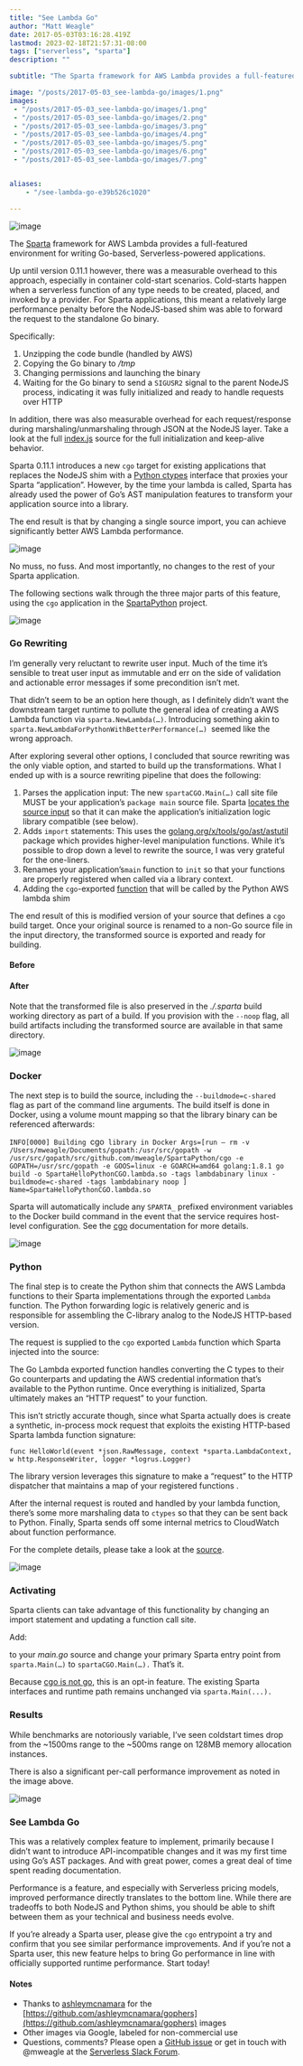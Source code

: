 ```yaml
---
title: "See Lambda Go"
author: "Matt Weagle"
date: 2017-05-03T03:16:28.419Z
lastmod: 2023-02-18T21:57:31-08:00
tags: ["serverless", "sparta"]
description: ""

subtitle: "The Sparta framework for AWS Lambda provides a full-featured environment for writing Go-based, Serverless-powered applications."

image: "/posts/2017-05-03_see-lambda-go/images/1.png"
images:
 - "/posts/2017-05-03_see-lambda-go/images/1.png"
 - "/posts/2017-05-03_see-lambda-go/images/2.png"
 - "/posts/2017-05-03_see-lambda-go/images/3.png"
 - "/posts/2017-05-03_see-lambda-go/images/4.png"
 - "/posts/2017-05-03_see-lambda-go/images/5.png"
 - "/posts/2017-05-03_see-lambda-go/images/6.png"
 - "/posts/2017-05-03_see-lambda-go/images/7.png"


aliases:
    - "/see-lambda-go-e39b526c1020"

---
```


![image](/posts/2017-05-03_see-lambda-go/images/1.png#layoutTextWidth)


The [Sparta](http://gosparta.io) framework for AWS Lambda provides a full-featured environment for writing Go-based, Serverless-powered applications.

Up until version 0.11.1 however, there was a measurable overhead to this approach, especially in container cold-start scenarios. Cold-starts happen when a serverless function of any type needs to be created, placed, and invoked by a provider. For Sparta applications, this meant a relatively large performance penalty before the NodeJS-based shim was able to forward the request to the standalone Go binary.

Specifically:

1.  Unzipping the code bundle (handled by AWS)
2.  Copying the Go binary to _/tmp_
3.  Changing permissions and launching the binary
4.  Waiting for the Go binary to send a `SIGUSR2` signal to the parent NodeJS process, indicating it was fully initialized and ready to handle requests over HTTP

In addition, there was also measurable overhead for each request/response during marshaling/unmarshaling through JSON at the NodeJS layer. Take a look at the full [index.js](https://github.com/mweagle/Sparta/blob/master/resources/index.js) source for the full initialization and keep-alive behavior.

Sparta 0.11.1 introduces a new `cgo` target for existing applications that replaces the NodeJS shim with a [Python ctypes](https://docs.python.org/3/library/ctypes.html) interface that proxies your Sparta “application”. However, by the time your lambda is called, Sparta has already used the power of Go’s AST manipulation features to transform your application source into a library.

The end result is that by changing a single source import, you can achieve significantly better AWS Lambda performance.

![image](/posts/2017-05-03_see-lambda-go/images/2.png#layoutTextWidth)


No muss, no fuss. And most importantly, no changes to the rest of your Sparta application.

The following sections walk through the three major parts of this feature, using the `cgo` application in the [SpartaPython](https://github.com/mweagle/SpartaPython) project.

![image](/posts/2017-05-03_see-lambda-go/images/3.png#layoutTextWidth)


### Go Rewriting

I’m generally very reluctant to rewrite user input. Much of the time it’s sensible to treat user input as immutable and err on the side of validation and actionable error messages if some precondition isn’t met.

That didn’t seem to be an option here though, as I definitely didn’t want the downstream target runtime to pollute the general idea of creating a AWS Lambda function via `sparta.NewLambda(…)`. Introducing something akin to `sparta.NewLambdaForPythonWithBetterPerformance(…) `seemed like the wrong approach.

After exploring several other options, I concluded that source rewriting was the only viable option, and started to build up the transformations. What I ended up with is a source rewriting pipeline that does the following:

1.  Parses the application input: The new `spartaCGO.Main(…)` call site file MUST be your application’s `package main` source file. Sparta [locates the source input](https://github.com/mweagle/Sparta/blob/master/cgo/cgo_main.go#L22) so that it can make the application’s initialization logic library compatible (see below).
2.  Adds `import` statements: This uses the [golang.org/x/tools/go/ast/astutil](https://godoc.org/golang.org/x/tools/go/ast/astutil) package which provides higher-level manipulation functions. While it’s possible to drop down a level to rewrite the source, I was very grateful for the one-liners.
3.  Renames your application’s`main` function to `init` so that your functions are properly registered when called via a library context.
4.  Adding the `cgo`-exported [function](https://github.com/mweagle/Sparta/blob/master/cgo/walkers.go#L20) that will be called by the Python AWS lambda shim

The end result of this is modified version of your source that defines a `cgo` build target. Once your original source is renamed to a non-Go source file in the input directory, the transformed source is exported and ready for building.

#### Before




#### After




Note that the transformed file is also preserved in the _./.sparta_ build working directory as part of a build. If you provision with the `--noop` flag, all build artifacts including the transformed source are available in that same directory.

![image](/posts/2017-05-03_see-lambda-go/images/4.png#layoutTextWidth)


### Docker

The next step is to build the source, including the `--buildmode=c-shared `flag as part of the command line arguments. The build itself is done in Docker, using a volume mount mapping so that the library binary can be referenced afterwards:

`INFO[0000] Building `cgo` library in Docker Args=[run — rm -v /Users/mweagle/Documents/gopath:/usr/src/gopath -w /usr/src/gopath/src/github.com/mweagle/SpartaPython/cgo -e GOPATH=/usr/src/gopath -e GOOS=linux -e GOARCH=amd64 golang:1.8.1 go build -o SpartaHelloPythonCGO.lambda.so -tags lambdabinary linux -buildmode=c-shared -tags lambdabinary noop ] Name=SpartaHelloPythonCGO.lambda.so`

Sparta will automatically include any `SPARTA_` prefixed environment variables to the Docker build command in the event that the service requires host-level configuration. See the [cgo](http://gosparta.io/docs/cgo/) documentation for more details.

![image](/posts/2017-05-03_see-lambda-go/images/5.png#layoutTextWidth)


### Python

The final step is to create the Python shim that connects the AWS Lambda functions to their Sparta implementations through the exported `Lambda` function. The Python forwarding logic is relatively generic and is responsible for assembling the C-library analog to the NodeJS HTTP-based version.

The request is supplied to the `cgo` exported `Lambda` function which Sparta injected into the source:




The Go Lambda exported function handles converting the C types to their Go counterparts and updating the AWS credential information that’s available to the Python runtime. Once everything is initialized, Sparta ultimately makes an “HTTP request” to your function.

This isn’t strictly accurate though, since what Sparta actually does is create a synthetic, in-process mock request that exploits the existing HTTP-based Sparta lambda function signature:

`func HelloWorld(event *json.RawMessage, context *sparta.LambdaContext, w http.ResponseWriter, logger *logrus.Logger)`

The library version leverages this signature to make a “request” to the HTTP dispatcher that maintains a map of your registered functions .




After the internal request is routed and handled by your lambda function, there’s some more marshaling data to `ctypes` so that they can be sent back to Python. Finally, Sparta sends off some internal metrics to CloudWatch about function performance.

For the complete details, please take a look at the [source](https://github.com/mweagle/Sparta/blob/master/cgo/cgo_main_awslib.go#L130).

![image](/posts/2017-05-03_see-lambda-go/images/6.png#layoutTextWidth)


### Activating

Sparta clients can take advantage of this functionality by changing an import statement and updating a function call site.

Add:




to your _main.go_ source and change your primary Sparta entry point from `sparta.Main(…)` to `spartaCGO.Main(…).` That’s it.

Because [cgo is not go](https://dave.cheney.net/2016/01/18/cgo-is-not-go), this is an opt-in feature. The existing Sparta interfaces and runtime path remains unchanged via `sparta.Main(...).`

### Results

While benchmarks are notoriously variable, I’ve seen coldstart times drop from the ~1500ms range to the ~500ms range on 128MB memory allocation instances.

There is also a significant per-call performance improvement as noted in the image above.

![image](/posts/2017-05-03_see-lambda-go/images/7.png#layoutTextWidth)


### See Lambda Go

This was a relatively complex feature to implement, primarily because I didn’t want to introduce API-incompatible changes and it was my first time using Go’s AST packages. And with great power, comes a great deal of time spent reading documentation.

Performance is a feature, and especially with Serverless pricing models, improved performance directly translates to the bottom line. While there are tradeoffs to both NodeJS and Python shims, you should be able to shift between them as your technical and business needs evolve.

If you’re already a Sparta user, please give the `cgo` entrypoint a try and confirm that you see similar performance improvements. And if you’re not a Sparta user, this new feature helps to bring Go performance in line with officially supported runtime performance. Start today!

#### Notes

*   Thanks to [ashleymcnamara](https://github.com/ashleymcnamara) for the [https://github.com/ashleymcnamara/gophers](https://github.com/ashleymcnamara/gophers) images
*   Other images via Google, labeled for non-commercial use
*   Questions, comments? Please open a [GitHub issue](https://github.com/mweagle/Sparta/issues) or get in touch with @mweagle at the [Serverless Slack Forum](http://wt-serverless-seattle.run.webtask.io/serverless-forum-signup?webtask_no_cache=1).
